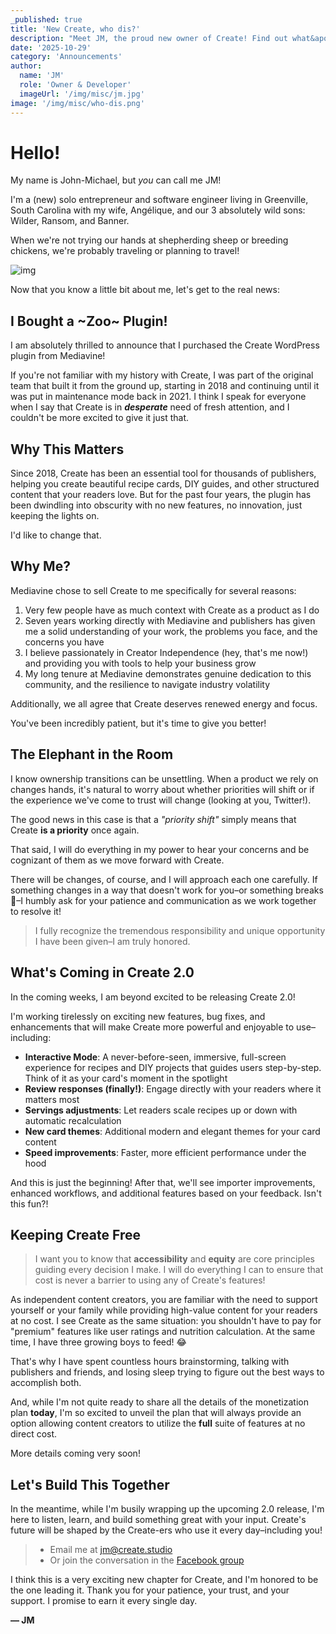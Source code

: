 ```yaml
---
_published: true
title: 'New Create, who dis?'
description: "Meet JM, the proud new owner of Create! Find out what&apos;s in store for your favorite schema card creator."
date: '2025-10-29'
category: 'Announcements'
author:
  name: 'JM'
  role: 'Owner & Developer'
  imageUrl: '/img/misc/jm.jpg'
image: '/img/misc/who-dis.png'
---
```


# Hello!

My name is John-Michael, but *you* can call me JM!

I'm a (new) solo entrepreneur and software engineer living in Greenville, South Carolina with my wife, Angélique, and our 3 absolutely wild sons: Wilder, Ransom, and Banner. 

When we're not trying our hands at shepherding sheep or breeding chickens, we're probably traveling or planning to travel! 

![img](/img/misc/my-fam.jpg)

Now that you know a little bit about me, let's get to the real news:

## I Bought a ~Zoo~ Plugin!

I am absolutely thrilled to announce that I purchased the Create WordPress plugin from Mediavine! 

If you're not familiar with my history with Create, I was part of the original team that built it from the ground up, starting in 2018 and continuing until it was put in maintenance mode back in 2021. I think I speak for everyone when I say that Create is in ***desperate*** need of fresh attention, and I couldn't be more excited to give it just that.

## Why This Matters

Since 2018, Create has been an essential tool for thousands of publishers, helping you create beautiful recipe cards, DIY guides, and other structured content that your readers love. But for the past four years, the plugin has been dwindling into obscurity with no new features, no innovation, just keeping the lights on.

I'd like to change that.

## Why Me?

Mediavine chose to sell Create to me specifically for several reasons:

1. Very few people have as much context with Create as a product as I do
1. Seven years working directly with Mediavine and publishers has given me a solid understanding of your work, the problems you face, and the concerns you have
1. I believe passionately in Creator Independence (hey, that's me now!) and providing you with tools to help your business grow
1. My long tenure at Mediavine demonstrates genuine dedication to this community, and the resilience to navigate industry volatility

Additionally, we all agree that Create deserves renewed energy and focus. 

You've been incredibly patient, but it's time to give you better!

## The Elephant in the Room

I know ownership transitions can be unsettling. When a product we rely on changes hands, it's natural to worry about whether priorities will shift or if the experience we've come to trust will change (looking at you, Twitter!).

The good news in this case is that a _"priority shift"_ simply means that Create **is a priority** once again.

That said, I will do everything in my power to hear your concerns and be cognizant of them as we move forward with Create. 

There will be changes, of course, and I will approach each one carefully. If something changes in a way that doesn't work for you–or something breaks 🙈–I humbly ask for your patience and communication as we work together to resolve it!

> I fully recognize the tremendous responsibility and unique opportunity I have been given–I am truly honored.

## What's Coming in Create 2.0

In the coming weeks, I am beyond excited to be releasing Create 2.0!

I'm working tirelessly on exciting new features, bug fixes, and enhancements that will make Create more powerful and enjoyable to use–including:

- **Interactive Mode**: A never-before-seen, immersive, full-screen experience for recipes and DIY projects that guides users step-by-step. Think of it as your card's moment in the spotlight
- **Review responses (finally!)**: Engage directly with your readers where it matters most
- **Servings adjustments**: Let readers scale recipes up or down with automatic recalculation
- **New card themes**: Additional modern and elegant themes for your card content
- **Speed improvements**: Faster, more efficient performance under the hood

And this is just the beginning! After that, we'll see importer improvements, enhanced workflows, and additional features based on your feedback. Isn't this fun?!

<!-- Read more in the [2025 Q4 Roadmap Post](/2025-q4-roadmap)! -->

## Keeping Create Free

> I want you to know that **accessibility** and **equity** are core principles guiding every decision I make. I will do everything I can to ensure that cost is never a barrier to using any of Create's features!
 
As independent content creators, you are familiar with the need to support yourself or your family while providing high-value content for your readers at no cost. I see Create as the same situation: you shouldn't have to pay for "premium" features like user ratings and nutrition calculation. At the same time, I have three growing boys to feed! 😂

That's why I have spent countless hours brainstorming, talking with publishers and friends, and losing sleep trying to figure out the best ways to accomplish both.

And, while I'm not quite ready to share all the details of the monetization plan **today**, I'm so excited to unveil the plan that will always provide an option allowing content creators to utilize the **full** suite of features at no direct cost.

More details coming very soon!

## Let's Build This Together

In the meantime, while I'm busily wrapping up the upcoming 2.0 release, I'm here to listen, learn, and build something great with your input. Create's future will be shaped by the Create-ers who use it every day–including you!

> - Email me at [jm@create.studio](mailto:jm@create.studio) 
> - Or join the conversation in the [Facebook group](https://www.facebook.com/groups/2243472065724781)

I think this is a very exciting new chapter for Create, and I'm honored to be the one leading it. Thank you for your patience, your trust, and your support. I promise to earn it every single day.

**— JM**
